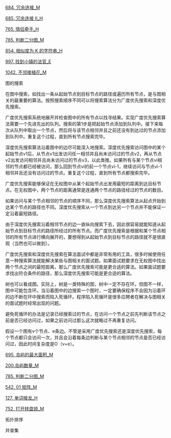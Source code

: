 
[684. 冗余连接_M](../explain/684.%20冗余连接_M.md)

[685. 冗余连接 II_H](../explain/685.%20冗余连接%20II_H.md)

[765. 情侣牵手_H](../explain/765.%20情侣牵手_H.md)

[785. 判断二分图_M](../explain/785.%20判断二分图_M.md)

[854. 相似度为 K 的字符串_H](../explain/854.%20相似度为%20K%20的字符串_H.md)

[997. 找到小镇的法官_E](../explain/997.%20找到小镇的法官_E.md)

[1042. 不邻接植花_M](../explain/1042.%20不邻接植花_M.md)

图的搜索

在图中搜索，如找出一条从起始节点到目标节点的路径或遍历所有节点，是与图相关的最重要的算法。按照搜索顺序不同可以将搜索算法分为广度优先搜索和深度优先搜索。

广度优先搜索系统地展开并检查图中的所有节点以找寻结果。实现广度优先搜索算法需要一个先进先出的队列。搜索的第1步是把起始节点添加到队列中。接下来每次从队列中取出一个节点，然后将与该节点相邻并且之前还没有到达过的节点添加到队列中。重复这个过程，直到所有节点搜索完毕。

深度优先搜索算法沿着图中的边尽可能深入地搜索。深度优先搜索访问图中的某个起始节点v1后，从节点v1出发访问任一相邻并且尚未访问过的节点v2，再从节点v2出发访问相邻并且尚未访问过的节点v3，以此类推。如果所有与某个节点vi相邻的节点都已经被访问，那么回到节点vi的前一个节点vi-1，继续访问与节点vi-1相邻并且还没有访问过的节点。重复这个过程，直到所有节点都搜索完毕。

广度优先搜索能够保证在无权图中从某个起始节点出发用最短的距离到达目标节点。在无权图中，两个节点的距离通常是连通两个节点的路径经过的节点的数目。

如果访问与某个节点相邻的节点的顺序不同，那么深度优先搜索算法从起点开始到达某个节点的路径也不同。深度优先搜索从一个节点到达另一个节点并不能保证一定沿着最短路径。

由于深度优先搜索沿着相邻节点的边一直纵向搜索下去，因此很容易就能知道从起始节点到目标节点的路径所经过的所有节点。而广度优先搜索是根据和某个节点相邻的所有节点进行横向展开的，要想得到从起始节点到目标节点的路径就不是很直观（当然也可以做到）。

广度优先搜索和深度优先搜索在算法面试中都是非常有用的工具，很多时候使用任意一种搜索算法就能解决某些与图相关的面试题。如果面试题要求在无权图中找出两个节点之间的最短距离，那么广度优先搜索可能是更合适的算法。如果面试题要求找出符合条件的路径，那么深度优先搜索可能是更合适的算法。

树也可以看成图。实际上，树是一类特殊的图，树中一定不存在环。但图不一样，图中可能包含环。当沿着图中的边搜索一个图时，一定要确保程序不会因为沿着环的边不断在环中搜索而陷入死循环。程序陷入死循环是很多应聘者在解决与图相关的面试题时经常出现的问题。

避免死循环的办法是记录已经搜索过的节点，在访问一个节点之前先判断该节点之前是否已经访问过，如果之前访问过那么这次就略过不再重复访问。

假设一个图有v个节点、e条边。不管是采用广度优先搜索还是深度优先搜索，每个节点都只会访问一次，并且会沿着每条边判断与某个节点相邻的节点是否已经访问过，因此时间复杂度是O（v+e）。

[695. 岛屿的最大面积_M](../explain/695.%20岛屿的最大面积_M.md)

[200.岛屿数量_M](../explain/200.岛屿数量_M.md)

[785. 判断二分图_M](../explain/785.%20判断二分图_M.md)

[542. 01 矩阵_M](../explain/542.%2001%20矩阵_M.md)

[127. 单词接龙_H](../explain/127.%20单词接龙_H.md)

[752. 打开转盘锁_M](../explain/752.%20打开转盘锁_M.md)

拓扑排序

并查集

